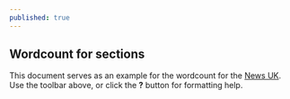 ```yaml
---
published: true
---
```



## Wordcount for sections

This document serves as an example for the wordcount for the [News UK](http://marvl.in/4d7jeg). Use the toolbar above, or click the **?** button for formatting help.
